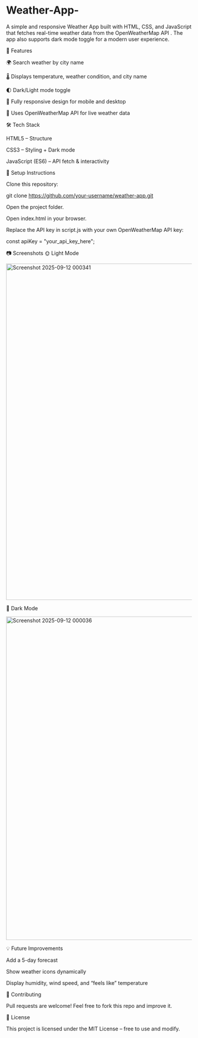 # Weather-App-
A simple and responsive Weather App built with HTML, CSS, and JavaScript that fetches real-time weather data from the OpenWeatherMap API
. The app also supports dark mode toggle for a modern user experience.

🚀 Features

🌍 Search weather by city name

🌡️ Displays temperature, weather condition, and city name

🌓 Dark/Light mode toggle

📱 Fully responsive design for mobile and desktop

🔑 Uses OpenWeatherMap API for live weather data

🛠️ Tech Stack

HTML5 – Structure

CSS3 – Styling + Dark mode

JavaScript (ES6) – API fetch & interactivity

🔧 Setup Instructions

Clone this repository:

git clone https://github.com/your-username/weather-app.git


Open the project folder.

Open index.html in your browser.

Replace the API key in script.js with your own OpenWeatherMap API key:

const apiKey = "your_api_key_here";

📷 Screenshots
🌞 Light Mode

<img width="1893" height="912" alt="Screenshot 2025-09-12 000341" src="https://github.com/user-attachments/assets/f4f4a56a-9925-4b3c-a759-b2a3d2910d20" />


🌙 Dark Mode

<img width="1897" height="877" alt="Screenshot 2025-09-12 000036" src="https://github.com/user-attachments/assets/a5b9c9d2-dffd-4e63-bedf-9e511bc64830" />


💡 Future Improvements

Add a 5-day forecast

Show weather icons dynamically

Display humidity, wind speed, and “feels like” temperature

🤝 Contributing

Pull requests are welcome! Feel free to fork this repo and improve it.

📜 License

This project is licensed under the MIT License – free to use and modify.
